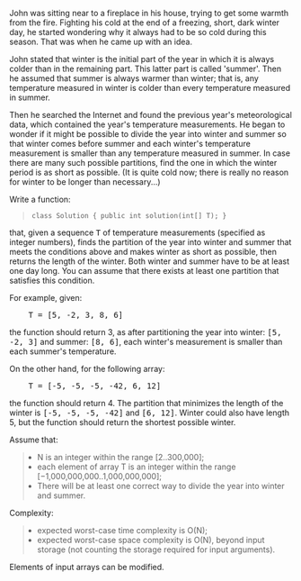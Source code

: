 <div id="brinza-task-description">
<p>John was sitting near to a fireplace in his house, trying to get some warmth from the fire. Fighting his cold at the end of a freezing, short, dark winter day, he started wondering why it always had to be so cold during this season. That was when he came up with an idea.</p>
<p>John stated that winter is the initial part of the year in which it is always colder than in the remaining part. This latter part is called 'summer'. Then he assumed that summer is always warmer than winter; that is, any temperature measured in winter is colder than every temperature measured in summer.</p>
<p>Then he searched the Internet and found the previous year's meteorological data, which contained the year's temperature measurements. He began to wonder if it might be possible to divide the year into winter and summer so that winter comes before summer and each winter's temperature measurement is smaller than any temperature measured in summer. In case there are many such possible partitions, find the one in which the winter period is as short as possible. (It is quite cold now; there is really no reason for winter to be longer than necessary...)</p>
<p>Write a function:</p>
<blockquote><p style="font-family: monospace; font-size: 9pt; display: block; white-space: pre-wrap"><tt>class Solution { public int solution(int[] T); }</tt></p></blockquote>
<p>that, given a sequence <tt style="white-space:pre-wrap">T</tt> of temperature measurements (specified as integer numbers), finds the partition of the year into winter and summer that meets the conditions above and makes winter as short as possible, then returns the length of the winter. Both winter and summer have to be at least one day long. You can assume that there exists at least one partition that satisfies this condition.</p>
<p>For example, given:</p>
<tt style="white-space:pre-wrap">    T = [5, -2, 3, 8, 6]</tt>
<p>the function should return 3, as after partitioning the year into winter: <tt style="white-space:pre-wrap">[5, -2, 3]</tt> and summer: <tt style="white-space:pre-wrap">[8, 6]</tt>, each winter's measurement is smaller than each summer's temperature.</p>
<p>On the other hand, for the following array:</p>
<tt style="white-space:pre-wrap">    T = [-5, -5, -5, -42, 6, 12]</tt>
<p>the function should return 4. The partition that minimizes the length of the winter is <tt style="white-space:pre-wrap">[-5, -5, -5, -42]</tt> and <tt style="white-space:pre-wrap">[6, 12]</tt>. Winter could also have length 5, but the function should return the shortest possible winter.</p>
<p>Assume that:</p>
<blockquote><ul style="margin: 10px;padding: 0px;"><li>N is an integer within the range [<span class="number">2</span>..<span class="number">300,000</span>];</li>
<li>each element of array T is an integer within the range [<span class="number">−1,000,000,000</span>..<span class="number">1,000,000,000</span>];</li>
<li>There will be at least one correct way to divide the year into winter and summer.</li>
</ul>
</blockquote><p>Complexity:</p>
<blockquote><ul style="margin: 10px;padding: 0px;"><li>expected worst-case time complexity is O(N);</li>
<li>expected worst-case space complexity is O(N), beyond input storage (not counting the storage required for input arguments).</li>
</ul>
</blockquote><p>Elements of input arrays can be modified.</p>
</div>
